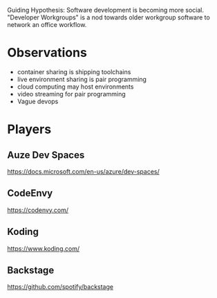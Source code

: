 Guiding Hypothesis: Software development is becoming more social. 
"Developer Workgroups" is a nod towards older workgroup software to network an office workflow.


# Observations

* container sharing is shipping toolchains
* live environment sharing is pair programming
* cloud computing may host environments
* video streaming for pair programming
* Vague devops

# Players

## Auze Dev Spaces

https://docs.microsoft.com/en-us/azure/dev-spaces/

## CodeEnvy

https://codenvy.com/


## Koding

https://www.koding.com/


## Backstage

https://github.com/spotify/backstage
